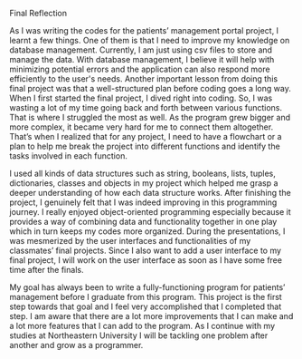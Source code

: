Final Reflection

As I was writing the codes for the patients’ management portal project, I learnt a few things. One of them is that I need to improve my knowledge on database management. Currently, I am just using csv files to store and manage the data. With database management, I believe it will help with minimizing potential errors and the application can also respond more efficiently to the user's needs. Another important lesson from doing this final project was that a well-structured plan before coding goes a long way. When I first started the final project, I dived right into coding. So, I was wasting a lot of my time going back and forth between various functions. That is where I struggled the most as well. As the program grew bigger and more complex, it became very hard for me to connect them altogether. That’s when I realized that for any project, I need to have a flowchart or a plan to help me break the project into different functions and identify the tasks involved in each function.

I used all kinds of data structures such as string, booleans, lists, tuples, dictionaries, classes and objects in my project which helped me grasp a deeper understanding of how each data structure works. After finishing the project, I genuinely felt that I was indeed improving in this programming journey. I really enjoyed object-oriented programming especially because it provides a way of combining data and functionality together in one play which in turn keeps my codes more organized. During the presentations, I was mesmerized by the user interfaces and functionalities of my classmates’ final projects. Since I also want to add a user interface to my final project, I will work on the user interface as soon as I have some free time after the finals.

My goal has always been to write a fully-functioning program for patients’ management before I graduate from this program. This project is the first step towards that goal and I feel very accomplished that I completed that step. I am aware that there are a lot more improvements that I can make and a lot more features that I can add to the program. As I continue with my studies at Northeastern University I will be tackling one problem after another and grow as a programmer.
